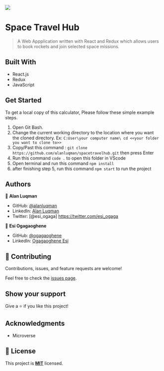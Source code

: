 ![](https://img.shields.io/badge/Microverse-blueviolet)

# Space Travel Hub

> A Web Appplication written with React and Redux which allows users to book rockets and join selected space missions.

## Built With

- React.js
- Redux
- JavaScript

## Get Started
To get a local copy of this calculator, Please follow these simple example steps.
1. Open Git Bash.
2. Change the current working directory to the location where you want the cloned directory. 
 Ex: `C:User\your computer name\ cd <<your folder you want to clone to>>`
4. Copy/Past this command :  `git clone https://github.com/alanluqman/spacetravelhub.git`  then press Enter
5. Run this command `code .` to open this folder in VScode
6. Open terminal and run this command `npm install`
7. after finishing step 5, run this command `npm start` to run the project

## Authors

👤 **Alan Luqman**

- GitHub: [@alanluqman](https://github.com/alanluqman)
- LinkedIn: [Alan Luqman](https://linkedin.com/in/alan-luqman-61623b17a)
- Twitter: [@esi_ogaga] https://twitter.com/esi_ogaga

👤 **Esi Ogagaoghene**

- GitHub: [@ogagaoghene](https://github.com/ogagaoghene)
- LinkedIn: [Ogagaoghene Esi](https://www.linkedin.com/in/ogagaoghene-esi)

## 🤝 Contributing

Contributions, issues, and feature requests are welcome!

Feel free to check the [issues page](../../issues/).

## Show your support

Give a ⭐️ if you like this project!

## Acknowledgments

- Microverse

## 📝 License

This project is [**MIT**](./MIT.md) licensed.
